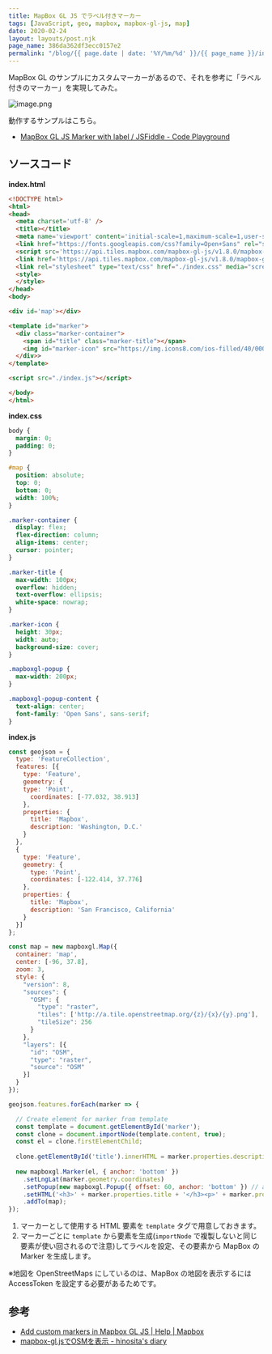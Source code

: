 ```yaml
---
title: MapBox GL JS でラベル付きマーカー
tags: [JavaScript, geo, mapbox, mapbox-gl-js, map]
date: 2020-02-24
layout: layouts/post.njk
page_name: 386da362df3ecc0157e2
permalink: "/blog/{{ page.date | date: '%Y/%m/%d' }}/{{ page_name }}/index.html"
---
```

MapBox GL のサンプルにカスタムマーカーがあるので、それを参考に「ラベル付きのマーカー」を実現してみた。
<!--more-->

![image.png](https://qiita-image-store.s3.ap-northeast-1.amazonaws.com/0/8227/6332001c-8d5c-f095-235e-672f1ccf4bd7.png)

動作するサンプルはこちら。

* [MapBox GL JS Marker with label / JSFiddle - Code Playground](https://jsfiddle.net/amay077/vn3741o6/15/)

## ソースコード

**index.html**

```html
<!DOCTYPE html>
<html>
<head>
  <meta charset='utf-8' />
  <title></title>
  <meta name='viewport' content='initial-scale=1,maximum-scale=1,user-scalable=no' />
  <link href="https://fonts.googleapis.com/css?family=Open+Sans" rel="stylesheet">
  <script src='https://api.tiles.mapbox.com/mapbox-gl-js/v1.8.0/mapbox-gl.js'></script>
  <link href='https://api.tiles.mapbox.com/mapbox-gl-js/v1.8.0/mapbox-gl.css' rel='stylesheet' />
  <link rel="stylesheet" type="text/css" href="./index.css" media="screen">
  <style>
  </style>
</head>
<body>

<div id='map'></div>

<template id="marker">
  <div class="marker-container">
    <span id="title" class="marker-title"></span>
    <img id="marker-icon" src="https://img.icons8.com/ios-filled/40/0000FF/marker.png">
  </div>>
</template>

<script src="./index.js"></script>

</body>
</html>
```

**index.css**

```css
body {
  margin: 0;
  padding: 0;
}

#map {
  position: absolute;
  top: 0;
  bottom: 0;
  width: 100%;
}

.marker-container {
  display: flex; 
  flex-direction: column; 
  align-items: center; 
  cursor: pointer;
}

.marker-title {
  max-width: 100px;
  overflow: hidden;
  text-overflow: ellipsis;
  white-space: nowrap;
}

.marker-icon {
  height: 30px; 
  width: auto; 
  background-size: cover;
}

.mapboxgl-popup {
  max-width: 200px;
}

.mapboxgl-popup-content {
  text-align: center;
  font-family: 'Open Sans', sans-serif;
}
```

**index.js**

```javascript
const geojson = {
  type: 'FeatureCollection',
  features: [{
    type: 'Feature',
    geometry: {
    type: 'Point',
      coordinates: [-77.032, 38.913]
    },
    properties: {
      title: 'Mapbox',
      description: 'Washington, D.C.'
    }
  },
  {
    type: 'Feature',
    geometry: {
      type: 'Point',
      coordinates: [-122.414, 37.776]
    },
    properties: {
      title: 'Mapbox',
      description: 'San Francisco, California'
    }
  }]
};

const map = new mapboxgl.Map({
  container: 'map',
  center: [-96, 37.8],
  zoom: 3,
  style: {
    "version": 8,
    "sources": {
      "OSM": {
        "type": "raster",
        "tiles": ['http://a.tile.openstreetmap.org/{z}/{x}/{y}.png'],
        "tileSize": 256
      }
    },
    "layers": [{
      "id": "OSM",
      "type": "raster",
      "source": "OSM"
    }]
  }
});

geojson.features.forEach(marker => {

  // Create element for marker from template
  const template = document.getElementById('marker');
  const clone = document.importNode(template.content, true);
  const el = clone.firstElementChild;
  
  clone.getElementById('title').innerHTML = marker.properties.description;
  
  new mapboxgl.Marker(el, { anchor: 'bottom' })
    .setLngLat(marker.geometry.coordinates)
    .setPopup(new mapboxgl.Popup({ offset: 60, anchor: 'bottom' }) // add popups
    .setHTML('<h3>' + marker.properties.title + '</h3><p>' + marker.properties.description + '</p>'))
    .addTo(map);
});
```

1. マーカーとして使用する HTML 要素を ``template`` タグで用意しておきます。
2. マーカーごとに ``template`` から要素を生成(``importNode`` で複製しないと同じ要素が使い回されるので注意)してラベルを設定、その要素から MapBox の Marker を生成します。

※地図を OpenStreetMaps にしているのは、MapBox の地図を表示するには AccessToken を設定する必要があるためです。

 

## 参考

* [Add custom markers in Mapbox GL JS | Help | Mapbox](https://docs.mapbox.com/help/tutorials/custom-markers-gl-js/)
* [mapbox-gl.jsでOSMを表示 - hinosita's diary](http://hinoshita.hatenadiary.com/entry/2018/07/31/163225)

